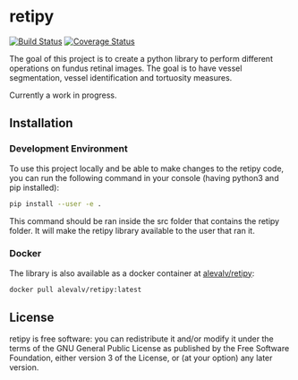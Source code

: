 retipy
======
[![Build Status](https://travis-ci.org/alevalv/retipy.svg?branch=master)](https://travis-ci.org/alevalv/retipy)
[![Coverage Status](https://coveralls.io/repos/github/alevalv/retipy/badge.svg?branch=master)](https://coveralls.io/github/alevalv/retipy?branch=master)

The goal of this project is to create a python library to perform different operations on fundus retinal images.
The goal is to have vessel segmentation, vessel identification and tortuosity measures.

Currently a work in progress.

Installation
------------
### Development Environment
To use this project locally and be able to make changes to the retipy code, you can run the following command in
your console (having python3 and pip installed):

```bash
pip install --user -e .
```

This command should be ran inside the src folder that contains the retipy folder. It will make the retipy
library available to the user that ran it.
### Docker
The library is also available as a docker container at [alevalv/retipy](https://hub.docker.com/r/alevalv/retipy/):
```bash
docker pull alevalv/retipy:latest
```

License
-------
retipy is free software: you can redistribute it and/or modify
it under the terms of the GNU General Public License as published by
the Free Software Foundation, either version 3 of the License, or
(at your option) any later version.

